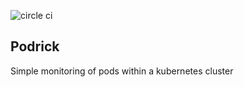 


![circle ci](https://circleci.com/gh/TimWoolford/podrick.svg?style=shield&circle-token=:circle-token)

## Podrick 

Simple monitoring of pods within a kubernetes cluster